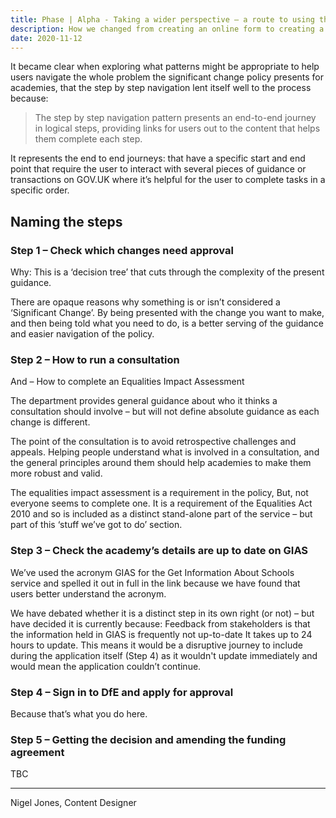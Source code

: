 ```yaml
---
title: Phase | Alpha - Taking a wider perspective – a route to using the step by step navigation
description: How we changed from creating an online form to creating a service 
date: 2020-11-12
---
```


It became clear when exploring what patterns might be appropriate to help users navigate the whole problem the significant change policy presents for academies, that the step by step navigation lent itself well to the process because: 

>The step by step navigation pattern presents an end-to-end journey in logical steps, providing links for users out to the content that helps them complete each step. 

It represents the end to end journeys: 
that have a specific start and end point
that require the user to interact with several pieces of guidance or transactions on GOV.UK 
where it’s helpful for the user to complete tasks in a specific order.

## Naming the steps 

### Step 1 – Check which changes need approval

Why: This is a ‘decision tree’ that cuts through the complexity of the present guidance.

There are opaque reasons why something is or isn’t considered a ‘Significant Change’. By being presented with the change you want to make, and then being told what you need to do, is a better serving of the guidance and easier navigation of the policy.

### Step 2 – How to run a consultation  
And – How to complete an Equalities Impact Assessment

The department provides general guidance about who it thinks a consultation should involve – but will not define absolute guidance as each change is different.

The point of the consultation is to avoid retrospective challenges and appeals. Helping people understand what is involved in a consultation, and the general principles around them should help academies to make them more robust and valid.

The equalities impact assessment is a requirement in the policy, But, not everyone seems to complete one. It is a requirement of the Equalities Act 2010 and so is included as a distinct stand-alone part of the service – but part of this ‘stuff we’ve got to do’ section.

### Step 3 – Check the academy’s details are up to date on GIAS

We’ve used the acronym GIAS for the Get Information About Schools service and spelled it out in full in the link because we have found that users better understand the acronym.

We have debated whether it is a distinct step in its own right (or not) – but have decided it is currently because:
Feedback from stakeholders is that the information held in GIAS is frequently not up-to-date 
It takes up to 24 hours to update. This means it would be a disruptive journey to include during the application itself (Step 4) as it wouldn't update immediately and would mean the application couldn’t continue.

### Step 4 – Sign in to DfE and apply for approval 
Because that’s what you do here. 
 
### Step 5 – Getting the decision and amending the funding agreement
TBC

---
Nigel Jones, Content Designer
